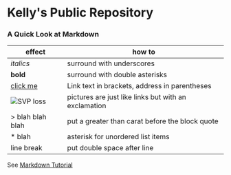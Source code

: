 # Kelly's Public Repository

### A Quick Look at Markdown
| effect | how to |
| --- | --- |
| _italics_ | surround with underscores |  
| **bold** | surround with double asterisks |  
| [click me](github.com/ellereve/Pub) | Link text in brackets, address in parentheses |  
| ![SVP loss](http://www.erih.net/fileadmin/Mediendatenbank/Icons_-_Downloads/jpg.gif) | pictures are just like links but with an exclamation |  
| > blah blah blah | put a greater than carat before the block quote |  
| * blah | asterisk for unordered list items |  
| line break | put double space after line |
See [Markdown Tutorial](http://markdowntutorial.com/)
